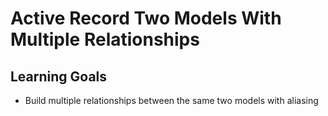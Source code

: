 # Active Record Two Models With Multiple Relationships

## Learning Goals

- Build multiple relationships between the same two models with aliasing
